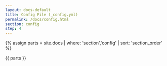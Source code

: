 ```yaml
---
layout: docs-default
title: Config File (_config.yml)
permalink: /docs/config.html
section: config
step: 4
---
```


{% assign parts = site.docs | where: 'section','config' | sort: 'section_order' %}

{{ parts }}